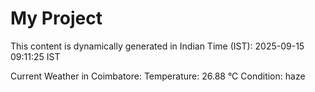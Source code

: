 # My Project

This content is dynamically generated in Indian Time (IST): 2025-09-15 09:11:25 IST


Current Weather in Coimbatore:
Temperature: 26.88 °C
Condition: haze
